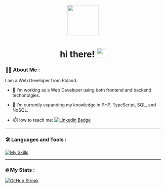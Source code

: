 <div id="header" align="center">
  <img src="https://media.giphy.com/media/M9gbBd9nbDrOTu1Mqx/giphy.gif" width="100"/>
  <h1>
      hi there!
      <img src="https://media.giphy.com/media/hvRJCLFzcasrR4ia7z/giphy.gif" width="30px"/>
  </h1>
</div>

### :man_technologist: About Me :

I am a Web Developer from Poland.

- :telescope: I’m working as a Web Developer using both frontend and backend techonolgies.

- :seedling: I’m currently expanding my knowledge in PHP, TypeScript, SQL, and NoSQL.

- :mailbox:How to reach me: [![Linkedin Badge](https://img.shields.io/badge/LinkedIn-blue?style=for-the-badge&logo=linkedin&logoColor=white)](https://www.linkedin.com/in/wiktorkoscielny/)

---

### :hammer_and_wrench: Languages and Tools :

[![My Skills](https://skillicons.dev/icons?i=js,react,jquery,alpinejs,redux,babel,html,php,css,sass,tailwind,graphql,linux,git,figma,docker)](https://skillicons.dev)

---

### :fire: My Stats :

[![GitHub Streak](https://streak-stats.demolab.com?user=wiktorkoscielny&theme=rising-sun&background=45%2C000000%2C0B003E)](https://git.io/streak-stats)

